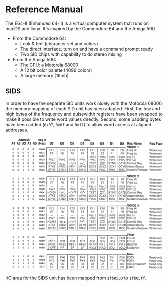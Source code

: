 # Reference Manual
The E64-II (Enhanced 64-II) is a virtual computer system that runs on macOS and linux. It's inspired by the Commodore 64 and the Amiga 500.
* From the Commodore 64:
	* Look & feel (character set and colors)
	* The direct interface, turn on and have a command prompt ready
	* Two SID chips with capability to do stereo mixing
* From the Amiga 500:
	* The CPU: a Motorola 68000
	* A 12 bit color palette (4096 colors)
	* A large memory (16mb)
## SIDS
In order to have the separate SID units work nicely with the Motorola 68000, the memory mapping of each SID unit has been adapted. First, the low and high bytes of the frequency and pulsewidth registers have been swapped to make it possible to write word values directly. Second, some padding bytes have been added (``0x07``, ``0x0f`` and ``0x17``) to allow word access at aligned addresses.

![E64](./SID_remapped.png)

I/O area for the SIDS unit has been mapped from ``$fb0500`` to ``$fb05ff``.